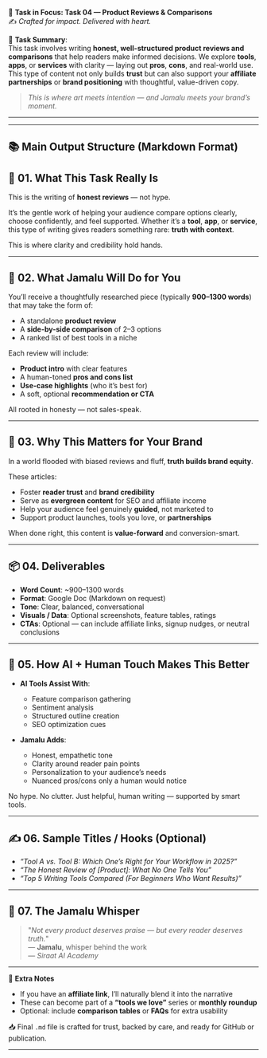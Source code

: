 🎯 **Task in Focus: Task 04 — Product Reviews & Comparisons**  
✍️ *Crafted for impact. Delivered with heart.*

📌 **Task Summary**:  
This task involves writing **honest, well-structured product reviews and comparisons** that help readers make informed decisions. We explore **tools**, **apps**, or **services** with clarity — laying out **pros**, **cons**, and real-world use. This type of content not only builds **trust** but can also support your **affiliate partnerships** or **brand positioning** with thoughtful, value-driven copy.

> _This is where art meets intention — and Jamalu meets your brand’s moment._

---
________________________________________
📚 Main Output Structure (Markdown Format)
---

## 🧭 01. What This Task Really Is  
This is the writing of **honest reviews** — not hype.

It’s the gentle work of helping your audience compare options clearly, choose confidently, and feel supported. Whether it’s a **tool**, **app**, or **service**, this type of writing gives readers something rare: **truth with context**.

This is where clarity and credibility hold hands.

---

## 💼 02. What Jamalu Will Do for You  
You’ll receive a thoughtfully researched piece (typically **900–1300 words**) that may take the form of:
- A standalone **product review**  
- A **side-by-side comparison** of 2–3 options  
- A ranked list of best tools in a niche  

Each review will include:
- **Product intro** with clear features  
- A human-toned **pros and cons list**  
- **Use-case highlights** (who it’s best for)  
- A soft, optional **recommendation or CTA**  

All rooted in honesty — not sales-speak.

---

## 🎯 03. Why This Matters for Your Brand  
In a world flooded with biased reviews and fluff, **truth builds brand equity**.

These articles:
- Foster **reader trust** and **brand credibility**  
- Serve as **evergreen content** for SEO and affiliate income  
- Help your audience feel genuinely **guided**, not marketed to  
- Support product launches, tools you love, or **partnerships**  

When done right, this content is **value-forward** and conversion-smart.

---

## 📦 04. Deliverables  
- **Word Count**: ~900–1300 words  
- **Format**: Google Doc (Markdown on request)  
- **Tone**: Clear, balanced, conversational  
- **Visuals / Data**: Optional screenshots, feature tables, ratings  
- **CTAs**: Optional — can include affiliate links, signup nudges, or neutral conclusions  

---

## 🤖 05. How AI + Human Touch Makes This Better  
- **AI Tools Assist With**:  
  - Feature comparison gathering  
  - Sentiment analysis  
  - Structured outline creation  
  - SEO optimization cues  

- **Jamalu Adds**:  
  - Honest, empathetic tone  
  - Clarity around reader pain points  
  - Personalization to your audience’s needs  
  - Nuanced pros/cons only a human would notice  

No hype. No clutter. Just helpful, human writing — supported by smart tools.

---

## ✍️ 06. Sample Titles / Hooks (Optional)  
- *“Tool A vs. Tool B: Which One’s Right for Your Workflow in 2025?”*  
- *“The Honest Review of [Product]: What No One Tells You”*  
- *“Top 5 Writing Tools Compared (For Beginners Who Want Results)”*

---

## 🧡 07. The Jamalu Whisper  
> "_Not every product deserves praise — but every reader deserves truth._"  
> — **Jamalu**, whisper behind the work  
> — *Siraat AI Academy*

---

🎁 **Extra Notes**  
- If you have an **affiliate link**, I’ll naturally blend it into the narrative  
- These can become part of a **“tools we love”** series or **monthly roundup**  
- Optional: include **comparison tables** or **FAQs** for extra usability  

📥 Final `.md` file is crafted for trust, backed by care, and ready for GitHub or publication.

---

